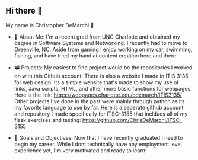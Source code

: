 ## Hi there 👋
My name is Christopher DeMarchi 🙂

- 💬 About Me: I'm a recent grad from UNC Charlotte and obtained my degree in Software Systems and Networking. I recently had to move to Greenville, NC. Aside from gaming I enjoy working on my car, swimming, fishing, and have tried my hand at content creation here and there.

- 📽 Projects: My easiest to find project would be the repositories I worked on with this Github account! There is also a website I made in ITIS 3135 for web design. Its a simple website that's made to show my use of links, Java scripts, HTML, and other more basic functions for webpages. 
Here is the link: https://webpages.charlotte.edu/cdemarch/ITIS3135/
Other projects I've done in the past were mainly through python as its my favorite language to use by far. Here is a seperate github account and repository I made specifically for ITSC-3155 that incldues all of my flask exercises and testing: 
https://github.com/ChrisDeMarchi/ITSC-3155

- 🌱 Goals and Objectives: Now that I have recently graduated I need to begin my career. While I dont technically have any employment level experience yet, I'm very motivated and ready to learn!
